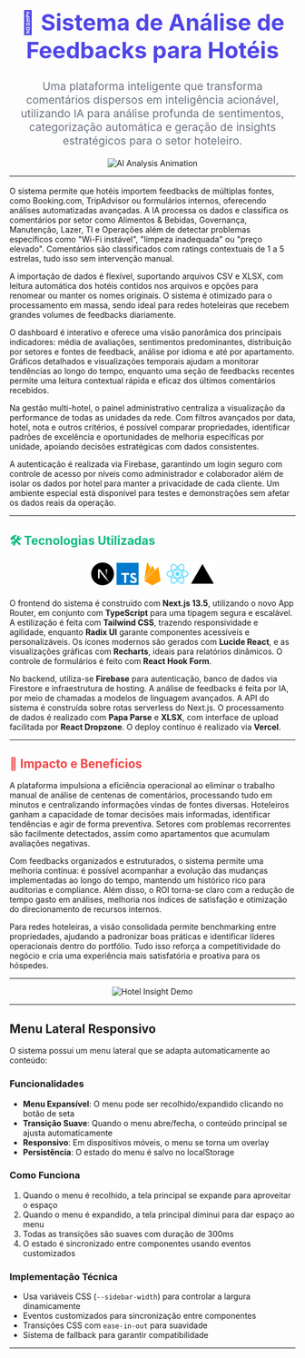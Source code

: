 

<div align="center">

<h1 style="font-size: 2.5rem; color: #4F46E5;">🏨 Sistema de Análise de Feedbacks para Hotéis</h1>

<p style="font-size: 1.2rem; color: #6B7280;">
Uma plataforma inteligente que transforma comentários dispersos em inteligência acionável, utilizando IA para análise profunda de sentimentos, categorização automática e geração de insights estratégicos para o setor hoteleiro.
</p>

<img src="https://media3.giphy.com/media/v1.Y2lkPTc5MGI3NjExcTR2YTZtd3NuMmtiMW1ueWQ3NndpN3RpdnlwZmVrYTltNmFwNGRhcSZlcD12MV9pbnRlcm5hbF9naWZfYnlfaWQmY3Q9Zw/sZUdov1axWm1FzZyLA/giphy.gif" alt="AI Analysis Animation" width="400"/>

</div>

---

<p style="line-height: 1.7; font-size: 1.05rem; color: #374151;">

O sistema permite que hotéis importem feedbacks de múltiplas fontes, como Booking.com, TripAdvisor ou formulários internos, oferecendo análises automatizadas avançadas. A IA processa os dados e classifica os comentários por setor como Alimentos & Bebidas, Governança, Manutenção, Lazer, TI e Operações além de detectar problemas específicos como "Wi-Fi instável", "limpeza inadequada" ou "preço elevado". Comentários são classificados com ratings contextuais de 1 a 5 estrelas, tudo isso sem intervenção manual.

A importação de dados é flexível, suportando arquivos CSV e XLSX, com leitura automática dos hotéis contidos nos arquivos e opções para renomear ou manter os nomes originais. O sistema é otimizado para o processamento em massa, sendo ideal para redes hoteleiras que recebem grandes volumes de feedbacks diariamente.

O dashboard é interativo e oferece uma visão panorâmica dos principais indicadores: média de avaliações, sentimentos predominantes, distribuição por setores e fontes de feedback, análise por idioma e até por apartamento. Gráficos detalhados e visualizações temporais ajudam a monitorar tendências ao longo do tempo, enquanto uma seção de feedbacks recentes permite uma leitura contextual rápida e eficaz dos últimos comentários recebidos.

Na gestão multi-hotel, o painel administrativo centraliza a visualização da performance de todas as unidades da rede. Com filtros avançados por data, hotel, nota e outros critérios, é possível comparar propriedades, identificar padrões de excelência e oportunidades de melhoria específicas por unidade, apoiando decisões estratégicas com dados consistentes.

A autenticação é realizada via Firebase, garantindo um login seguro com controle de acesso por níveis como administrador e colaborador além de isolar os dados por hotel para manter a privacidade de cada cliente. Um ambiente especial está disponível para testes e demonstrações sem afetar os dados reais da operação.

</p>

---

<h2 style="color: #10B981;">🛠️ Tecnologias Utilizadas</h2>

<div align="center" style="margin-bottom: 20px;">
  <img src="https://raw.githubusercontent.com/devicons/devicon/master/icons/nextjs/nextjs-original.svg" width="40" title="Next.js" />
  <img src="https://raw.githubusercontent.com/devicons/devicon/master/icons/typescript/typescript-original.svg" width="40" title="TypeScript" />
  <img src="https://raw.githubusercontent.com/devicons/devicon/master/icons/firebase/firebase-plain.svg" width="40" title="Firebase" />
  <img src="https://raw.githubusercontent.com/devicons/devicon/master/icons/react/react-original.svg" width="40" title="React" />
  <img src="https://raw.githubusercontent.com/devicons/devicon/master/icons/vercel/vercel-original.svg" width="40" title="Vercel" />
</div>

<p style="line-height: 1.7; font-size: 1.05rem; color: #374151;">

O frontend do sistema é construído com <strong>Next.js 13.5</strong>, utilizando o novo App Router, em conjunto com <strong>TypeScript</strong> para uma tipagem segura e escalável. A estilização é feita com <strong>Tailwind CSS</strong>, trazendo responsividade e agilidade, enquanto <strong>Radix UI</strong> garante componentes acessíveis e personalizáveis. Os ícones modernos são gerados com <strong>Lucide React</strong>, e as visualizações gráficas com <strong>Recharts</strong>, ideais para relatórios dinâmicos. O controle de formulários é feito com <strong>React Hook Form</strong>.

No backend, utiliza-se <strong>Firebase</strong> para autenticação, banco de dados via Firestore e infraestrutura de hosting. A análise de feedbacks é feita por IA, por meio de chamadas a modelos de linguagem avançados. A API do sistema é construída sobre rotas serverless do Next.js. O processamento de dados é realizado com <strong>Papa Parse</strong> e <strong>XLSX</strong>, com interface de upload facilitada por <strong>React Dropzone</strong>. O deploy contínuo é realizado via <strong>Vercel</strong>.

</p>

---

<h2 style="color: #EF4444;">🎯 Impacto e Benefícios</h2>

<p style="line-height: 1.7; font-size: 1.05rem; color: #374151;">

A plataforma impulsiona a eficiência operacional ao eliminar o trabalho manual de análise de centenas de comentários, processando tudo em minutos e centralizando informações vindas de fontes diversas. Hoteleiros ganham a capacidade de tomar decisões mais informadas, identificar tendências e agir de forma preventiva. Setores com problemas recorrentes são facilmente detectados, assim como apartamentos que acumulam avaliações negativas.

Com feedbacks organizados e estruturados, o sistema permite uma melhoria contínua: é possível acompanhar a evolução das mudanças implementadas ao longo do tempo, mantendo um histórico rico para auditorias e compliance. Além disso, o ROI torna-se claro com a redução de tempo gasto em análises, melhoria nos índices de satisfação e otimização do direcionamento de recursos internos.

Para redes hoteleiras, a visão consolidada permite benchmarking entre propriedades, ajudando a padronizar boas práticas e identificar líderes operacionais dentro do portfólio. Tudo isso reforça a competitividade do negócio e cria uma experiência mais satisfatória e proativa para os hóspedes.

</p>

---

<div align="center">
  <img src="https://media.giphy.com/media/xT9IgzoKnwFNmISR8I/giphy.gif" alt="Hotel Insight Demo" width="500"/>
</div>

---

## Menu Lateral Responsivo

O sistema possui um menu lateral que se adapta automaticamente ao conteúdo:

### Funcionalidades
- **Menu Expansível**: O menu pode ser recolhido/expandido clicando no botão de seta
- **Transição Suave**: Quando o menu abre/fecha, o conteúdo principal se ajusta automaticamente
- **Responsivo**: Em dispositivos móveis, o menu se torna um overlay
- **Persistência**: O estado do menu é salvo no localStorage

### Como Funciona
1. Quando o menu é recolhido, a tela principal se expande para aproveitar o espaço
2. Quando o menu é expandido, a tela principal diminui para dar espaço ao menu
3. Todas as transições são suaves com duração de 300ms
4. O estado é sincronizado entre componentes usando eventos customizados

### Implementação Técnica
- Usa variáveis CSS (`--sidebar-width`) para controlar a largura dinamicamente
- Eventos customizados para sincronização entre componentes
- Transições CSS com `ease-in-out` para suavidade
- Sistema de fallback para garantir compatibilidade

---
